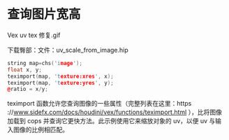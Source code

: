 # 查询图片宽高

Vex uv tex 修复.gif

下载臀部：文件：uv_scale_from_image.hip

```cpp
string map=chs('image');
float x, y;
teximport(map, 'texture:xres', x);
teximport(map, 'texture:yres', y);
@ratio = x/y;
```

teximport 函数允许您查询图像的一些属性（完整列表在这里：https ://www.sidefx.com/docs/houdini/vex/functions/teximport.html ），比将图像加载到 cops 并查询它更快方法。此示例使用它来缩放对象的 uv，以便 uv 与输入图像的比例相匹配。
